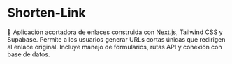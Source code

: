 # Shorten-Link
🔗 Aplicación acortadora de enlaces construida con Next.js, Tailwind CSS y Supabase. Permite a los usuarios generar URLs cortas únicas que redirigen al enlace original. Incluye manejo de formularios, rutas API y conexión con base de datos.
